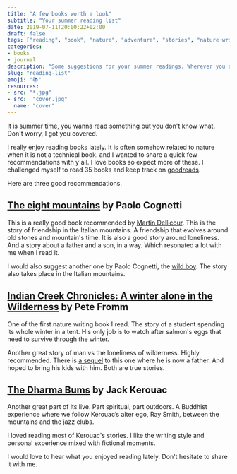 ```yaml
---
title: "A few books worth a look"
subtitle: "Your summer reading list"
date: 2019-07-11T20:00:22+02:00
draft: false
tags: ["reading", "book", "nature", "adventure", "stories", "nature writing", "suggestions"]
categories:
- books
- journal
description: "Some suggestions for your summer readings. Wherever you are, mountains or beach."
slug: "reading-list"
emoji: "📚"
resources:
- src: "*.jpg"
- src:  "cover.jpg"
  name: "cover"
---
```


It is summer time, you wanna read something but you don't know what. Don't worry, I got you covered.

I really enjoy reading books lately. It is often somehow related to nature when it is not a technical book. and I wanted to share a quick few recommendations with y'all. I love books so expect more of these. I challenged myself to read 35 books and keep track on [goodreads](https://www.goodreads.com/vadrouilles).

Here are three good recommendations.

## [The eight mountains](https://amzn.to/32l2uhH) by Paolo Cognetti

This is a really good book recommended by [Martin Dellicour](http://www.martindellicour.be). This is the story of friendship in the Italian mountains. A friendship that evolves around old stones and mountain's time. 
It is also a good story around loneliness. And a story about a father and a son, in a way. Which resonated a lot with me when I read it.

I would also suggest another one by Paolo Cognetti, the [wild boy](https://amzn.to/30nu4JA). The story also takes place in the Italian mountains.

## [Indian Creek Chronicles: A winter alone in the Wilderness](https://amzn.to/2G7RwTx) by Pete Fromm

One of the first nature writing book I read. The story of a student spending its whole winter in a tent. His only job is to watch after salmon's eggs that need to survive through the winter. 

Another great story of man vs the loneliness of wilderness. Highly recommended. There is [a sequel](https://amzn.to/2xOpI1D) to this one where he is now a father. And hoped to bring his kids with him. 
Both are true stories.

## [The Dharma Bums](https://amzn.to/2GaveAn) by Jack Kerouac

Another great part of its live. Part spiritual, part outdoors. A Buddhist experience where we follow Kerouac’s alter ego, Ray Smith, between the mountains and the jazz clubs. 

I loved reading most of Kerouac's stories. I like the writing style and personal experience mixed with fictional moments. 

I would love to hear what you enjoyed reading lately. Don't hesitate to share it with me. 
